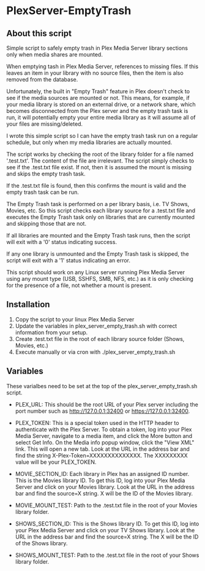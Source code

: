 # PlexServer-EmptyTrash
## About this script
Simple script to safely empty trash in Plex Media Server library sections only when media shares are mounted.

When emptying tash in Plex Media Server, references to missing files.  If this leaves an item in your library with no source files, then the item is also removed from the database.

Unfortunately, the built in "Empty Trash" feature in Plex doesn't check to see if the media sources are mounted or not.  This means, for example, if your media library is stored on an external drive, or a network share, which becomes disconnected from the Plex server and the empty trash task is run, it will potentially empty your entire media library as it will assume all of your files are missing/deleted.

I wrote this simple script so I can have the empty trash task run on a regular schedule, but only when my media libraries are actually mounted.

The script works by checking the root of the library folder for a file named '.test.txt'.  The content of the file are irrelevant.  The script simply checks to see if the .test.txt file exist.  If not, then it is assumed the mount is missing and skips the empty trash task.

If the .test.txt file is found, then this confirms the mount is valid and the empty trash task can be run.

The Empty Trash task is performed on a per library basis, i.e. TV Shows, Movies, etc.  So this script checks each library source for a .test.txt file and executes the Empty Trash task only on libraries that are currently mounted and skipping those that are not.

If all libraries are mounted and the Empty Trash task runs, then the script will exit with a '0' status indicating success.

If any one library is unmounted and the Empty Trash task is skipped, the script will exit with a '1' status indicating an error.

This script should work on any Linux server running Plex Media Server using any mount type (USB, SSHFS, SMB, NFS, etc.) as it is only checking for the presence of a file, not whether a mount is present.

## Installation
1. Copy the script to your linux Plex Media Server
2. Update the variables in plex_server_empty_trash.sh with correct information from your setup.
3. Create .test.txt file in the root of each library source folder (Shows, Movies, etc.)
4. Execute manually or via cron with ./plex_server_empty_trash.sh

## Variables

These varialbes need to be set at the top of the plex_server_empty_trash.sh script.

* PLEX_URL: This should be the root URL of your Plex server including the port number such as http://127.0.0.1:32400 or https://127.0.0.1:32400.

* PLEX_TOKEN: This is a special token used in the HTTP header to authenticate with the Plex Server.  To obtain a token, log into your Plex Media Server, navigate to a media item, and click the More button and select Get Info.  On the Media info popup window, click the "View XML" link.  This will open a new tab.  Look at the URL in the address bar and find the string X-Plex-Token=XXXXXXXXXXXXXX.  The XXXXXXXXX value will be your PLEX_TOKEN.

* MOVIE_SECTION_ID: Each library in Plex has an assigned ID number.  This is the Movies library ID.  To get this ID, log into your Plex Media Server and click on your Movies library.  Look at the URL in the address bar and find the source=X string.  X will be the ID of the Movies library.

* MOVIE_MOUNT_TEST: Path to the .test.txt file in the root of your Movies library folder.

* SHOWS_SECTION_ID: This is the Shows library ID.  To get this ID, log into your Plex Media Server and click on your TV Shows library.  Look at the URL in the address bar and find the source=X string.  The X will be the ID of the Shows library.

* SHOWS_MOUNT_TEST: Path to the .test.txt file in the root of your Shows library folder.
